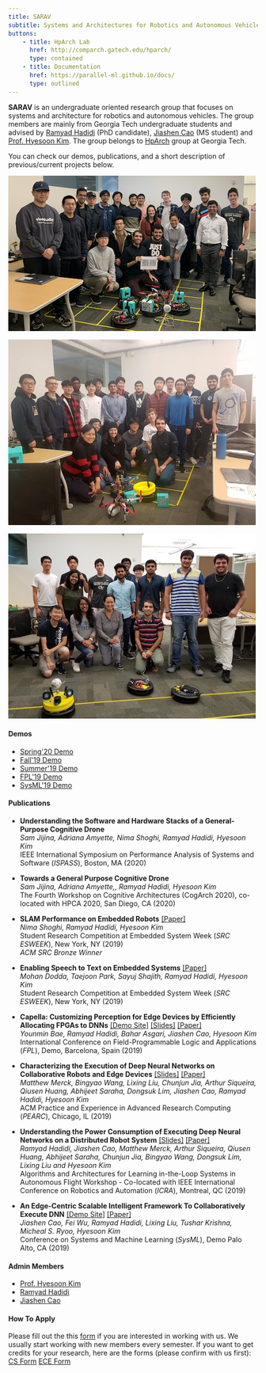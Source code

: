 ```yaml
---
title: SARAV
subtitle: Systems and Architectures for Robotics and Autonomous Vehicles
buttons:
    - title: HpArch Lab
      href: http://comparch.gatech.edu/hparch/
      type: contained
    - title: Documentation
      href: https://parallel-ml.github.io/docs/
      type: outlined
---
```


__SARAV__ is an undergraduate oriented research group that focuses on systems and architecture for robotics and autonomous vehicles. The group members are mainly from Georgia Tech undergraduate students and advised by [Ramyad Hadidi](https://ramyadhadidi.github.io/) (PhD candidate), [Jiashen Cao](https://jiashenc.github.io/cv/) (MS student) and [Prof. Hyesoon Kim](https://www.cc.gatech.edu/~hyesoon/). The group belongs to [HpArch](http://comparch.gatech.edu/hparch/) group at Georgia Tech.

You can check our demos, publications, and a short description of previous/current projects below.

![Spring'20 Demo Day](spring20.jpg)

![Fall'19 Demo Day](fall19.jpg)

![Summer'19 Demo Day](summer19.jpg)

#### Demos
- [Spring'20 Demo]()
- [Fall'19 Demo](https://photos.app.goo.gl/ocgP1upY6uymC9qc9)
- [Summer'19 Demo](https://photos.app.goo.gl/WVYeLpGAhMRuqp7u8)
- [FPL'19 Demo](http://comparch.gatech.edu/hparch/fpl19)
- [SysML'19 Demo](http://comparch.gatech.edu/hparch/sysml)

#### Publications
- __Understanding the Software and Hardware Stacks of a General-Purpose Cognitive Drone__   
    _Sam Jijina, Adriana Amyette, Nima Shoghi, Ramyad Hadidi, Hyesoon Kim_   
    IEEE International Symposium on Performance Analysis of Systems and Software (_ISPASS_), Boston, MA (2020)  
    
- __Towards a General Purpose Cognitive Drone__  
  _Sam Jijina, Adriana Amyette,, Ramyad Hadidi, Hyesoon Kim_   
  The Fourth Workshop on Cognitive Architectures (CogArch 2020), co-located with HPCA 2020, San Diego, CA (2020)

- __SLAM Performance on Embedded Robots__
  [[Paper]](https://ramyadhadidi.github.io/files/shoghi_src_esweek.pdf)  
  _Nima Shoghi, Ramyad Hadidi, Hyesoon Kim_  
  Student Research Competition at Embedded System Week (_SRC ESWEEK_), New York, NY (2019)  
  _ACM SRC Bronze Winner_

- __Enabling Speech to Text on Embedded Systems__
  [[Paper]](https://ramyadhadidi.github.io/files/dodda_src_esweek.pdf)  
  _Mohan Dodda, Taejoon Park, Sayuj Shajith, Ramyad Hadidi, Hyesoon Kim_  
  Student Research Competition at Embedded System Week (_SRC ESWEEK_), New York, NY (2019)  

- __Capella: Customizing Perception for Edge Devices by Efficiently Allocating FPGAs to DNNs__
  [[Demo Site]](http://comparch.gatech.edu/hparch/fpl19)
  [[Slides]](https://ramyadhadidi.github.io/files/hadidi-FPL.pdf)
  [[Paper]](https://ramyadhadidi.github.io/files/hadidi-fpl-paper.pdf)   
  _Younmin Bae, Ramyad Hadidi, Bahar Asgari, Jiashen Cao, Hyesoon Kim_  
  International Conference on Field-Programmable Logic and Applications (_FPL_), Demo, Barcelona, Spain (2019)  

- __Characterizing the Execution of Deep Neural Networks on Collaborative Robots and Edge Devices__
  [[Slides]](https://ramyadhadidi.github.io/files/merck-pearc19.pdf)
  [[Paper]](https://ramyadhadidi.github.io/files/hadidi-pearc.pdf)  
  _Matthew Merck, Bingyao Wang, Lixing Liu, Chunjun Jia, Arthur Siqueira, Qiusen Huang, Abhijeet Saraha, Dongsuk Lim, Jiashen Cao, Ramyad Hadidi, Hyesoon Kim_    
  ACM Practice and Experience in Advanced Research Computing (_PEARC_), Chicago, IL (2019)

- __Understanding the Power Consumption of Executing Deep Neural Networks on a Distributed Robot System__
  [[Slides]](http://comparch.gatech.edu/hparch/papers/icra_workshop_2019.pptx)
  [[Paper]](https://ramyadhadidi.github.io/files/hadidi-lsaf-icra19.pdf)  
  _Ramyad Hadidi, Jiashen Cao, Matthew Merck, Arthur Siqueira, Qiusen Huang, Abhijeet Saraha,
  Chunjun Jia, Bingyao Wang, Dongsuk Lim, Lixing Liu and Hyesoon Kim_    
  Algorithms and Architectures for Learning in-the-Loop Systems in Autonomous Flight Workshop - Co-located with IEEE International Conference on Robotics and Automation (_ICRA_), Montreal, QC (2019)  

- __An Edge-Centric Scalable Intelligent Framework To Collaboratively Execute DNN__
  [[Demo Site]](http://comparch.gatech.edu/hparch/sysml)
  [[Paper]](http://www.sysml.cc/doc/2019/demo_32.pdf)  
  _Jiashen Cao, Fei Wu, Ramyad Hadidi, Lixing Liu, Tushar Krishna, Micheal S. Ryoo, Hyesoon Kim_    
  Conference on Systems and Machine Learning (_SysML_), Demo Palo Alto, CA (2019)


#### Admin Members
- [Prof. Hyesoon Kim](https://www.cc.gatech.edu/~hyesoon/)
- [Ramyad Hadidi](https://ramyadhadidi.github.io/)
- [Jiashen Cao](https://jiashenc.github.io/cv/)

#### How To Apply

Please fill out the this [form](https://forms.gle/6CmmvhWfJhTnYmkW9) if you are interested in working with us. We usually start working with new members every semester. If you want to get credits for your research, here are the forms (please confirm with us first): [CS Form](https://www.cc.gatech.edu/sites/default/files/documents/undergraduate_research_request_form.pdf) [ECE Form](https://www.ece.gatech.edu/sites/default/files/documents/undergrad/UROP-form.pdf)
